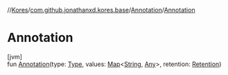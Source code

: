 //[Kores](../../../index.md)/[com.github.jonathanxd.kores.base](../index.md)/[Annotation](index.md)/[Annotation](-annotation.md)

# Annotation

[jvm]\
fun [Annotation](-annotation.md)(type: [Type](https://docs.oracle.com/javase/8/docs/api/java/lang/reflect/Type.html), values: [Map](https://kotlinlang.org/api/latest/jvm/stdlib/kotlin.collections/-map/index.html)<[String](https://kotlinlang.org/api/latest/jvm/stdlib/kotlin/-string/index.html), [Any](https://kotlinlang.org/api/latest/jvm/stdlib/kotlin/-any/index.html)>, retention: [Retention](../-retention/index.md))
